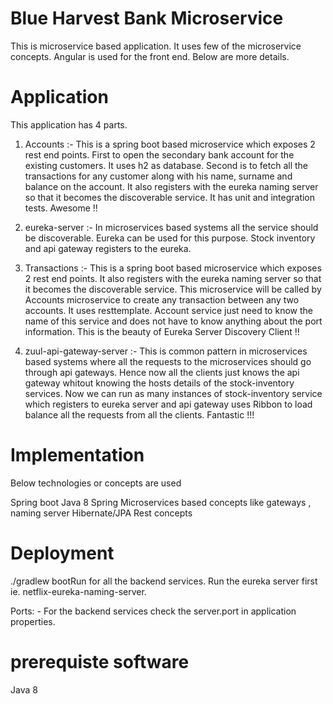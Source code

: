 # Blue Harvest Bank Microservice
This is microservice based application. It uses few of the microservice concepts.
Angular is used for the front end. Below are more details.

# Application
This application has 4 parts.

1. Accounts :- This is a spring boot based microservice which exposes 2 rest end points.
First to open the secondary bank account for the existing customers. It uses h2 as database.
Second is to fetch all the transactions for any customer along with his name, surname and balance on the account.
It also registers with the eureka naming server so that it becomes the discoverable service. It has unit and integration tests. 
Awesome !!

2. eureka-server :- In microservices based systems all the service should be discoverable. Eureka can be used for this purpose.
Stock inventory and api gateway registers to the eureka.

3. Transactions :- This is a spring boot based microservice which exposes 2 rest end points.
It also registers with the eureka naming server so that it becomes the discoverable service. 
This microservice will be called by Accounts microservice to create any transaction between any two accounts. It uses resttemplate. Account service just need to know the name of this service and does not have to know anything about the port information. This is the beauty of Eureka Server Discovery Client !!

4. zuul-api-gateway-server :- This is common pattern in microservices based systems where all the requests to the microservices
should go through api gateways. Hence now all the clients just knows the api gateway whitout
knowing the hosts details of the stock-inventory services. Now we can run as many instances
of stock-inventory service which registers to eureka server and api gateway uses
Ribbon to load balance all the requests from all the clients.
Fantastic !!!

# Implementation
Below technologies or concepts are used

Spring boot
Java 8
Spring
Microservices based concepts like gateways , naming server
Hibernate/JPA
Rest concepts


# Deployment

./gradlew bootRun for all the backend services. Run the eureka server first ie. netflix-eureka-naming-server.

Ports: - For the backend services check the server.port in application properties.


# prerequiste software
Java 8
